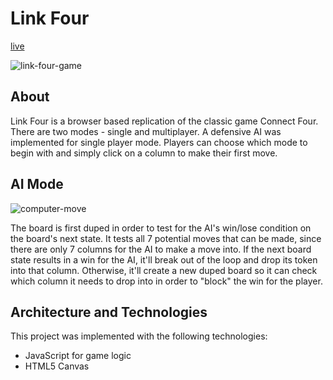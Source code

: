 # Link Four
[live](https://liyiy.github.io/link-four/)

![link-four-game](https://i.imgur.com/XxMm9p6.png)
## About 
Link Four is a browser based replication of the classic game Connect Four. There are two modes - single and multiplayer. 
A defensive AI was implemented for single player mode. Players can choose which mode to begin with and simply click on a column 
to make their first move.     
## AI Mode
![computer-move](https://i.imgur.com/LYnsXra.png)

The board is first duped in order to test for the AI's win/lose condition on the board's next state. It tests all 7 potential moves that can be made, since there are only 7 columns for the AI to make a move into. If the next board state results in a win for the AI, it'll break out of the loop and drop its token into that column. Otherwise, it'll create a new duped board so it can check which column it needs to drop into in order to "block" the win for the player.  
## Architecture and Technologies 
This project was implemented with the following technologies:
* JavaScript for game logic
* HTML5 Canvas 



